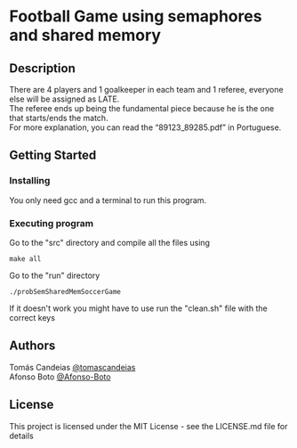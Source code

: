 # Football Game using semaphores and shared memory

## Description
There are 4 players and 1 goalkeeper in each team and 1 referee, everyone else will be assigned as LATE.  
The referee ends up being the fundamental piece because he is the one that starts/ends the match.  
For more explanation, you can read the “89123_89285.pdf” in Portuguese.  

## Getting Started

### Installing

You only need gcc and a terminal to run this program.

### Executing program
Go to the "src" directory and compile all the files using
```
make all
```
Go to the "run" directory
```
./probSemSharedMemSoccerGame
```

If it doesn't work you might have to use run the "clean.sh" file with the correct keys

## Authors

Tomás Candeias [@tomascandeias](https://www.linkedin.com/in/tomascandeias/)  
Afonso Boto [@Afonso-Boto](https://www.linkedin.com/in/afonso-boto/)

## License

This project is licensed under the MIT License - see the LICENSE.md file for details
